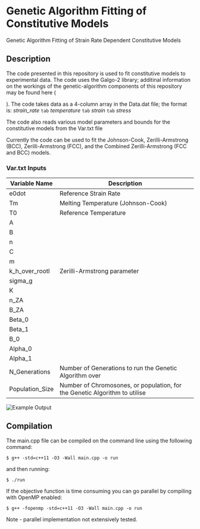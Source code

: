 # **Genetic Algorithm Fitting of Constitutive Models**

Genetic Algorithm Fitting of Strain Rate Dependent Constitutive Models

## Description

The code presented in this repository is used to fit constitutive models to experimental data. The code uses the Galgo-2 library; additinal information on the workings of the genetic-algorithm components of this repository may be found here (

[Here]: https://github.com/olmallet81/GALGO-2.0	"GALGO-2"

). The code takes data as a 4-column array in the Data.dat file; the format is: *strain_rate* `tab` *temperature* `tab` *strain* `tab` *stress*

The code also reads various model parameters and bounds for the constitutive models from the Var.txt file

Currently the code can be used to fit the Johnson-Cook, Zerilli-Armstrong (BCC), Zerilli-Armstrong (FCC), and the Combined Zerilli-Armstrong (FCC and BCC) models. 

### Var.txt Inputs

| Variable Name   | Description                                                  |
| --------------- | ------------------------------------------------------------ |
| e0dot           | Reference Strain Rate                                        |
| Tm              | Melting Temperature (Johnson-Cook)                           |
| T0              | Reference Temperature                                        |
| A               |                                                              |
| B               |                                                              |
| n               |                                                              |
| C               |                                                              |
| m               |                                                              |
| k_h_over_rootl  | Zerilli-Armstrong parameter                                  |
| sigma_g         |                                                              |
| K               |                                                              |
| n_ZA            |                                                              |
| B_ZA            |                                                              |
| Beta_0          |                                                              |
| Beta_1          |                                                              |
| B_0             |                                                              |
| Alpha_0         |                                                              |
| Alpha_1         |                                                              |
| N_Generations   | Number of Generations to run the Genetic Algorithm over      |
| Population_Size | Number of Chromosones, or population, for the Genetic Algorithm to utilise |

![Example Output](https://github.com/micmog/GA_JC/blob/main/images/GAfit_steel.png?raw=true)




## Compilation

The main.cpp file can be compiled on the command line using the following command:

```
$ g++ -std=c++11 -O3 -Wall main.cpp -o run
```

and then running:

```
$ ./run
```

If the objective function is time consuming you can go parallel by compiling with OpenMP enabled:

```
$ g++ -fopenmp -std=c++11 -O3 -Wall main.cpp -o run
```

Note - parallel implementation not extensively tested.
